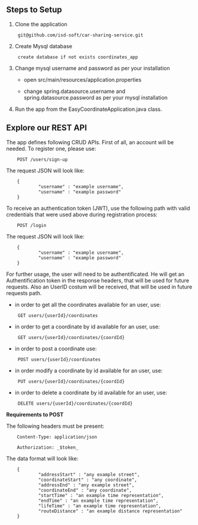 ## Steps to Setup

1. Clone the application

        git@github.com/isd-soft/car-sharing-service.git

2. Create Mysql database

        create database if not exists coordinates_app

3. Change mysql username and password as per your installation

    - open src/main/resources/application.properties

    - change spring.datasource.username and spring.datasource.password as per your mysql installation

4. Run the app from the EasyCoordinateApplication.java class.   


##  Explore our REST API

The app defines following CRUD APIs.
First of all, an account will be needed. To register one, please use:
       
        POST /users/sign-up
        
The request JSON will look like:

        {
                "username" : "example username",
                "username" : "example password"
        }

To receive an authentication token (JWT), use the following path with valid credentials that were used above during registration process:

        POST /login
        
The request JSON will look like:

        {
                "username" : "example username",
                "username" : "example password"
        }

For further usage, the user will need to be authentificated. He will get an Authentification token in the response headers, that will be used for future requests. Also an UserID costum will be received, that will be used in future requests path.

 - in order to get all the coordinates available for an user, use:

        GET users/{userId}/coordinates
        
 - in order to get a coordinate by id available for an user, use:
        
        GET users/{userId}/coordinates/{coordId}
        
 - in order to post a coordinate use:
        
        POST users/{userId}/coordinates
       
 - in order modify a coordinate by id available for an user, use:      
        
        PUT users/{userId}/coordinates/{coordId}
        
 - in order to delete a coordinate by id available for an user, use:       
        
        DELETE users/{userId}/coordinates/{coordId}
        
__Requirements to POST__

The following headers must be present:

        Content-Type: application/json
        
        Authorization: _$token_
        
The data format will look like:

        {
                "addressStart" : "any example street",
                "coordinateStart" : "any coordinate",
                "addressEnd" : "any example street",
                "coordinateEnd" : "any coordinate",
                "startTime" : "an example time representation",
                "endTime" : "an example time representation",
                "lifeTime" : "an example time representation",
                "routeDistance" : "an example distance representation"
        }
       
